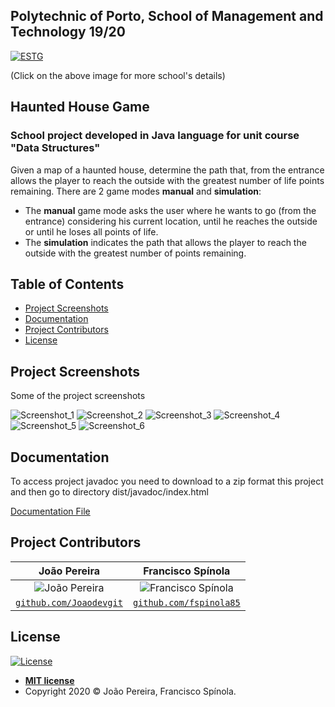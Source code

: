 ## Polytechnic of Porto, School of Management and Technology 19/20
<a href="https://www.estg.ipp.pt/"><img src="https://user-images.githubusercontent.com/44362304/94424125-9f4d8a00-0181-11eb-84cb-174d8dbde5ec.png" title="ESTG"></a>

 (Click on the above image for more school's details)

## Haunted House Game

### School project developed in Java language for unit course "Data Structures"
Given a map of a haunted house, determine the path that, from the entrance allows the player to reach the outside with the greatest number of life points remaining.
There are 2 game modes **manual** and **simulation**:
- The **manual** game mode asks the user where he wants to go (from the entrance) considering his current location, until he reaches the outside or until he loses all points of life.
- The **simulation** indicates the path that allows the player to reach the outside with the greatest number of points remaining.

## Table of Contents

- [Project Screenshots](#project_screenshots)
- [Documentation](#documentation)
- [Project Contributors](#project_contributors)
- [License](#license)

<a name="project_screenshots"></a>
## Project Screenshots
Some of the project screenshots

![Screenshot_1](https://user-images.githubusercontent.com/44362304/94580094-6bea2880-0271-11eb-9959-af9987a6d681.png)
![Screenshot_2](https://user-images.githubusercontent.com/44362304/94580298-a5bb2f00-0271-11eb-8197-eb9c68651444.png)
![Screenshot_3](https://user-images.githubusercontent.com/44362304/94580914-5fb29b00-0272-11eb-83f1-3a525e7532ec.png)
![Screenshot_4](https://user-images.githubusercontent.com/44362304/94581602-2b8baa00-0273-11eb-8957-51b49174db85.png)
![Screenshot_5](https://user-images.githubusercontent.com/44362304/94581606-2cbcd700-0273-11eb-8098-b6c56cc074d6.png)
![Screenshot_6](https://user-images.githubusercontent.com/44362304/94581610-2d556d80-0273-11eb-9bce-0aa72bc1caea.png)

<a name="documentation"></a>
## Documentation
To access project javadoc you need to download to a zip format this project and then go to directory dist/javadoc/index.html
<p><a href=""> Documentation File</a></p>

<a name="project_contributors"></a>
## Project Contributors
| João Pereira | Francisco Spínola |
| :---: |:---:| 
| ![João Pereira](https://avatars2.githubusercontent.com/u/44362304?s=200&u=e779f8e4e1d4788360e7478a675df73f219b42b4&v=3)| ![Francisco Spínola](https://user-images.githubusercontent.com/44362304/94473787-94681900-01c4-11eb-89a4-9b80aa9a7b9f.png?s=200&v=3) |
| <a href="https://github.com/Joaodevgit" target="_blank">`github.com/Joaodevgit`</a> | <a href="https://github.com/fspinola85" target="_blank">`github.com/fspinola85`</a>|

<a name="license"></a>
## License

[![License](http://img.shields.io/:license-mit-blue.svg?style=flat-square)](http://badges.mit-license.org)
- **[MIT license](http://opensource.org/licenses/mit-license.php)**
- Copyright 2020 © João Pereira, Francisco Spínola.

